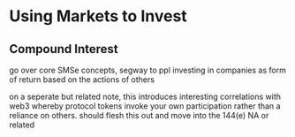 # Using Markets to Invest

## Compound Interest

go over core SMSe concepts, segway to ppl investing in companies as form of return based on the actions of others 

on a seperate but related note, this introduces interesting correlations with web3 whereby protocol tokens invoke your own participation rather than a reliance on others. should flesh this out and move into the 144(e) NA or related

